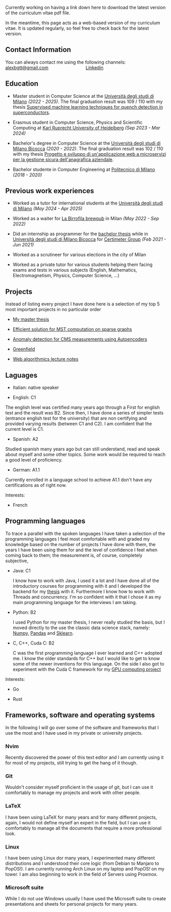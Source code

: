 Currently working on having a link down here to download the latest version of the curriculum vitae pdf file.

In the meantime, this page acts as a web-based version of my curriculum vitae. It is updated regularly, so feel free to check back for the latest version.

<h2> Contact Information </h2>
You can always contact me using the following channels:

<div style="display: flex;">
  <div style="flex: 1;">
    <a href="mailto:alexbgtt@gmail.com">alexbgtt@gmail.com</a>
  </div>
  <div style="flex: 1;">
    <a href="https://www.linkedin.com/in/alessandro-biagiotti-a863a81a2/">Linkedin</a>
  </div>
</div>

<h2> Education </h2>

- Master student in Computer Science at the <a href="https://s3gmentati0nfault.github.io/me/unimi">Università degli studi di Milano</a> *(2022 - 2025)*.
The final graduation result was 109 / 110 with my thesis <a href="https://s3gmentati0nfault.github.io/mprjct/readme">Supervised machine learning techniques for quench detection in superconductors</a>.

- Erasmus student in Computer Science, Physics and Scientific Computing at <a href="https://s3gmentati0nfault.github.io/me/erasmus">Karl Ruprecht University of Heidelberg</a> *(Sep 2023 - Mar 2024)*

- Bachelor's degree in Computer Science at the <a href="https://s3gmentati0nfault.github.io/me/unimib">Università degli studi di Milano Bicocca</a> *(2020 - 2022)*. The final graduation result was 102 / 110 with my thesis <a href="https://s3gmentati0nfault.github.io/bachelor/readme">Progetto e sviluppo di un'applicazione web a microservizi per la gestione sicura dell'anagrafica aziendale</a>.

- Bachelor studente in Computer Engineering at <a href="https://s3gmentati0nfault.github.io/me/polimi">Politecnico di Milano</a> *(2018 - 2020)*

<h2> Previous work experiences </h2>

- Worked as a tutor for international students at the <a href="https://s3gmentati0nfault.github.io/me/unimi">Università degli studi di Milano</a> *(May 2024 - Apr 2025)*

- Worked as a waiter for <a href="https://labirrofila.com/">La Birrofila brewpub</a> in Milan *(May 2022 - Sep 2022)*

- Did an internship as programmer for the <a href="https://s3gmentati0nfault.github.io/bachelor/readme">bachelor thesis</a> while in <a href="https://s3gmentati0nfault.github.io/me/unimib">Università degli studi di Milano Bicocca</a> for <a href="https://www.certimetergroup.com/">Certimeter Group</a> *(Feb 2021 - Jun 2021)*

- Worked as a scrutineer for various elections in the city of Milan

- Worked as a private tutor for various students helping them facing exams and tests in various subjects (English, Mathematics, Electromagnetism, Physics, Computer Science, ...)

<h2> Projects </h2>
Instead of listing every project I have done here is a selection of my top 5 most important projects
in no particular order

- <a href="https://s3gmentati0nfault.github.io/mprjct/readme">My master thesis</a>

- <a href="https://s3gmentati0nfault.github.io/boruvka/readme/">Efficient solution for MST
  computation on sparse graphs</a>

- <a href="https://s3gmentati0nfault.github.io/autoencoders/readme/">Anomaly detection for CMS
  measurements using Autoencoders</a>

- <a href="https://s3gmentati0nfault.github.io/greenfield/readme/">Greenfield</a>

- <a href="https://s3gmentati0nfault.github.io/algoweb/readme/">Web algorithmics lecture notes</a>

<h2> Laguages </h2>

- Italian: native speaker

- English: C1

The english level was certified many years ago through a First for english test and the result was B2. Since then, I have done a series of simpler tests (entrance english test for the university) that are non certifying and provided varying results (between C1 and C2). I am confident that the current level is C1.

- Spanish: A2

Studied spanish many years ago but can still understand, read and speak about myself and some other topics. Some work would be required to reach a good level of proficiency.

- German: A1.1

Currently enrolled in a language school to achieve A1.1 don't have any certifications as of right
now.

Interests:

- French

<h2> Programming languages </h2>
To trace a parallel with the spoken languages I have taken a selection of the programming languages I feel most comfortable with and graded my knowledge based on the number of projects I have done with them, the years I have been using them for and the level of confidence I feel when coming back to them; the measurement is, of course, completely subjective,

- Java: C1

  I know how to work with Java, I used it a lot and I have done all of the introductory courses for programming with it and I developed the backend for my <a href="https://s3gmentati0nfault.github.io/bachelor/readme/">thesis</a> with it. Furthermore I know how to work with Threads and concurrency. I'm so confident with it that I chose it as my main programming language for the interviews I am taking.

- Python: B2

  I used Python for my master thesis, I never really studied the basis, but I moved directly to the use the classic data science stack, namely: <a href="https://numpy.org/">Numpy</a>, <a href="https://pandas.pydata.org/">Pandas</a> and <a href="https://scikit-learn.org/stable/">Sklearn</a>.

- C, C++, Cuda C: B2
  
  C was the first programming language I ever learned and C++ adopted me. I know the older standards for C++ but I would like to get to know some of the newer inventions for this language. On the side I also got to experiment with the Cuda C framework for my <a href="https://s3gmentati0nfault.github.io/boruvka/readme/">GPU computing project</a>

Interests:

- Go

- Rust

<h2> Frameworks, software and operating systems </h2>
In the following I will go over some of the software and frameworks that I use the most and I have used in my private or university projects.

<h3>Nvim</h3>
Recently discovered the power of this text editor and I am currently using it for most of my projects, still trying to get the hang of it though.

<h3>Git</h3>
Wouldn't consider myself proficient in the usage of git, but I can use it comfortably to manage my projects and work with other people.

<h3>LaTeX</h3>
I have been using LaTeX for many years and for many different projects, again, I would not define myself an expert in the field, but I can use it comfortably to manage all the documents that require a more professional look.

<h3>Linux</h3>
I have been using Linux dor many years, I experimented many different distributions and I understood their core logic (from Debian to Manjaro to PopOS!). I am currently running Arch Linux on my laptop and PopOS! on my tower. I am also beginning to work in the field of Servers using Proxmox.

<h3>Microsoft suite</h3>
While I do not use Windows usually I have used the Microsoft suite to create presentations and
sheets for personal projects for many years.

